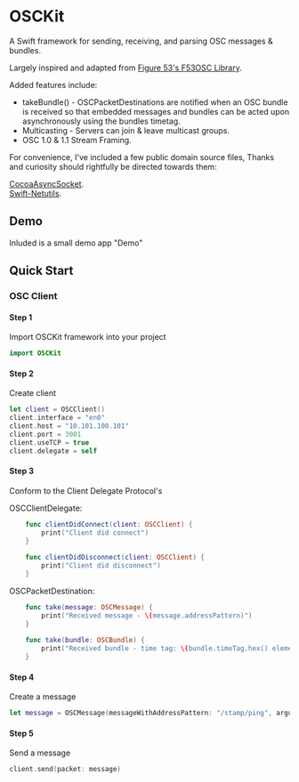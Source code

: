 # OSCKit
A Swift framework for sending, receiving, and parsing OSC messages &amp; bundles.

Largely inspired and adapted from [Figure 53's F53OSC Library](https://github.com/Figure53/F53OSC). 

Added features include:
 * takeBundle() - OSCPacketDestinations are notified when an OSC bundle is received so that embedded messages and bundles can be acted upon asynchronously using the bundles timetag.
 * Multicasting - Servers can join & leave multicast groups.
 * OSC 1.0 & 1.1 Stream Framing.

For convenience, I've included a few public domain source files, Thanks and curiosity should rightfully be directed towards them:

[CocoaAsyncSocket](https://github.com/robbiehanson/CocoaAsyncSocket).  
[Swift-Netutils](https://github.com/svdo/swift-netutils).



## Demo

Inluded is a small demo app "Demo"

## Quick Start
### OSC Client
#### Step 1
Import OSCKit framework into your project
```swift
import OSCKit
```
#### Step 2
Create client
```swift
let client = OSCClient()
client.interface = "en0"
client.host = "10.101.100.101"
client.port = 3001
client.useTCP = true
client.delegate = self
```
#### Step 3
Conform to the Client Delegate Protocol's 

OSCClientDelegate:
```swift
    func clientDidConnect(client: OSCClient) {
        print("Client did connect")
    }
    
    func clientDidDisconnect(client: OSCClient) {
        print("Client did disconnect")
    }
```    

OSCPacketDestination:
```swift
    func take(message: OSCMessage) {
        print("Received message - \(message.addressPattern)")
    }
    
    func take(bundle: OSCBundle) {
        print("Received bundle - time tag: \(bundle.timeTag.hex() elements: \(bundle.elements.count)")
    }
```   
#### Step 4
Create a message
```swift
let message = OSCMessage(messageWithAddressPattern: "/stamp/ping", arguments: [1, 3.142, "aStringArgument"])
```
#### Step 5
Send a message
```swift
client.send(packet: message)
```

